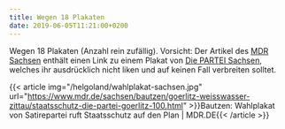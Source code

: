```yaml
---
title: Wegen 18 Plakaten
date: 2019-06-05T11:21:00+0200
---
```


Wegen 18 Plakaten (Anzahl rein zufällig).
Vorsicht: Der Artikel des [MDR Sachsen](https://www.facebook.com/MDRSachsen/) enthält einen Link zu einem Plakat von [Die PARTEI Sachsen](https://www.facebook.com/dieparteisachsen/), welches ihr ausdrücklich nicht liken und auf keinen Fall verbreiten solltet.

{{< article img="/helgoland/wahlplakat-sachsen.jpg" url="https://www.mdr.de/sachsen/bautzen/goerlitz-weisswasser-zittau/staatsschutz-die-partei-goerlitz-100.html" >}}Bautzen: Wahlplakat von Satirepartei ruft Staatsschutz auf den Plan | MDR.DE{{< /article >}}

